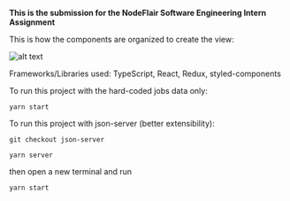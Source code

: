 **This is the submission for the NodeFlair Software Engineering Intern Assignment**

This is how the components are organized to create the view:

![alt text](https://github.com/joeng03/NodeFlair-Assignment-Submission/blob/main/display.jpg?raw=true)

Frameworks/Libraries used: TypeScript, React, Redux, styled-components

To run this project with the hard-coded jobs data only: 

```
yarn start
```

To run this project with json-server (better extensibility):

```
git checkout json-server
```
```
yarn server
```
then open a new terminal and run

```
yarn start 
```
